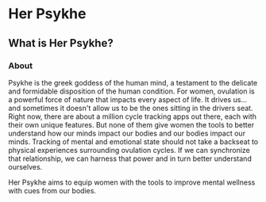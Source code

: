 # Her Psykhe


## What is Her Psykhe?

### About

Psykhe is the greek goddess of the human mind, a testament to the delicate and formidable disposition of the human condition. For women, ovulation is a powerful force of nature that impacts every aspect of life. It drives us... and sometimes it doesn't allow us to be the ones sitting in the drivers seat. Right now, there are about a million cycle tracking apps out there, each with their own unique features. But none of them give women the tools to better understand how our minds impact our bodies and our bodies impact our minds. Tracking of mental and emotional state should not take a backseat to physical experiences surrounding ovulation cycles. If we can synchronize that relationship, we can harness that power and in turn better understand ourselves. 

Her Psykhe aims to equip women with the tools to improve mental wellness with cues from our bodies. 










